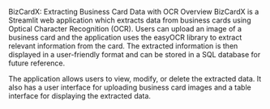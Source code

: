 BizCardX: Extracting Business Card Data with OCR Overview BizCardX is a Streamlit web application which extracts data from business cards using Optical Character Recognition (OCR). Users can upload an image of a business card and the application uses the easyOCR library to extract relevant information from the card. The extracted information is then displayed in a user-friendly format and can be stored in a SQL database for future reference.

The application allows users to view, modify, or delete the extracted data. It also has a user interface for uploading business card images and a table interface for displaying the extracted data.

